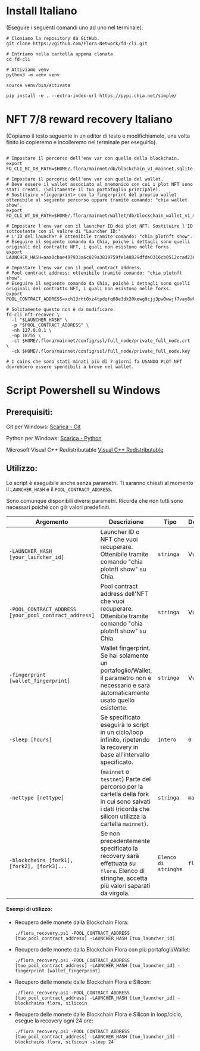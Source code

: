 # Install Italiano

(Eseguire i seguenti comandi uno ad uno nel terminale):

```shell
# Cloniamo la repository da GitHub.
git clone https://github.com/Flora-Network/fd-cli.git
```
```shell
# Entriamo nella cartella appena clonata.
cd fd-cli
```
```shell
# Attiviamo venv
python3 -m venv venv
```
```shell
source venv/bin/activate
```
```shell
pip install -e . --extra-index-url https://pypi.chia.net/simple/
```


# NFT 7/8 reward recovery Italiano

(Copiamo il testo seguente in un editor di testo e modifichiamolo, una volta finito lo copieremo e incolleremo nel terminale per eseguirlo).

```shell

# Impostare il percorso dell'env var con quello della blockchain.
export FD_CLI_BC_DB_PATH=$HOME/.flora/mainnet/db/blockchain_v1_mainnet.sqlite

# Impostare il percorso dell'env var con quello del wallet.
# Deve essere il wallet associato al mnemonico con cui i plot NFT sono stati creati. (Solitamente il tuo portafoglio principale).
# Sostituire <fingerprint> con la fingerprint del proprio wallet ottenibile al seguente percorso oppure tramite comando: "chia wallet show".
export FD_CLI_WT_DB_PATH=$HOME/.flora/mainnet/wallet/db/blockchain_wallet_v1_mainnet_<fingerprint>.sqlite

# Impostare l'env var con il launcher ID dei plot NFT. Sostituire l'ID sottostante con il valore di "Launcher ID:"
# L'ID del launcher è ottenibile tramite comando: "chia plotnft show".
# Eseguire il seguente comando da Chia, poichè i dettagli sono quelli originali del contratto NFT, i quali non esistono nelle forks.
export LAUNCHER_HASH=aaa0cbae497933a6c029a3819759fe148829dfde0316cb0512ccad23edce6aaa

# Impostare l'env var con il pool_contract_address.
# Pool contract address: ottenibile tramite comando: "chia plotnft show".
# Eseguire il seguente comando da Chia, poichè i dettagli sono quelli originali del contratto NFT, i quali non esistono nelle forks.
export POOL_CONTRACT_ADDRESS=xch13rht0xz4tpdqfq08e3dk20kewg9cjj3pw0wwjf7vay8whlxn7ppqapeqhz

# Solitamente questo non è da modificare.
fd-cli nft-recover \
  -l "$LAUNCHER_HASH" \
  -p "$POOL_CONTRACT_ADDRESS" \
  -nh 127.0.0.1 \
  -np 18755 \
  -ct $HOME/.flora/mainnet/config/ssl/full_node/private_full_node.crt \
  -ck $HOME/.flora/mainnet/config/ssl/full_node/private_full_node.key
  
# I coins che sono stati minati più di 7 giorni fa USANDO PLOT NFT dovrebbero essere spendibili a breve nel wallet.  
```

# Script Powershell su Windows


## Prerequisiti:

Git per Windows: [Scarica - Git](https://git-scm.com/download/win)

Python per Windows: [Scarica - Python](https://www.python.org/downloads/)

Microsoft Visual C++ Redistributable [Visual C++ Redistributable](https://support.microsoft.com/en-us/topic/the-latest-supported-visual-c-downloads-2647da03-1eea-4433-9aff-95f26a218cc0)

## Utilizzo:
Lo script è eseguibile anche senza parametri. Ti saranno chiesti al momento il `LAUNCHER_HASH` e il `POOL_CONTRACT_ADDRESS`.

Sono comunque disponibili diversi parametri. Ricorda che non tutti sono necessari poichè con già valori predefiniti. 


| Argomento | Descrizione | Tipo | Default | Necessario? |
| --- | --- | --- | --- | --- | 
| `-LAUNCHER_HASH [your_launcher_id]` | Launcher ID o NFT che vuoi recuperare. Ottenibile tramite comando "chia plotnft show" su Chia. | `stringa` | Vuoto | Si |
| `-POOL_CONTRACT_ADDRESS [your_pool_contract_address]` | Pool contract address dell'NFT che vuoi recuperare. Ottenibile tramite comando "chia plotnft show" su Chia. | `stringa` | Vuoto | Si |
| `-fingerprint [wallet_fingerprint]` | Wallet fingerprint. Se hai solamente un portafoglio/Wallet, il parametro non è necessario e sarà automaticamente usato quello esistente. | `stringa` | Vuoto | No |
| `-sleep [hours]` | Se specificato eseguirà lo script in un ciclo/loop infinito, ripetendo la recovery in base all'intervallo specificato. | `Intero` | `0` | No |
| `-nettype [nettype]` | (`mainnet` o `testnet`) Parte del percorso per la cartella della fork in cui sono salvati i dati (ricorda che silicon utilizza la cartella `mainnet`). | `stringa` | `mainnet` | Si |
| `-blockchains [fork1], [fork2], [fork3]...` | Se non precedentemente specificato la recovery sarà effettuata su `flora`. Elenco di stringhe, accetta più valori saparati da virgola. | `Elenco di stringhe` | `flora` | Si |


#### Esempi di utilizzo:

* Recupero delle monete dalla Blockchain Flora:

   `./flora_recovery.ps1 -POOL_CONTRACT_ADDRESS [tuo_pool_contract_address] -LAUNCHER_HASH [tuo_launcher_id]`   

* Recupero delle monete dalla Blockchain Flora con più portafogli/Wallet:

   `./flora_recovery.ps1 -POOL_CONTRACT_ADDRESS [tuo_pool_contract_address] -LAUNCHER_HASH [tuo_launcher_id] -fingerprint [wallet_fingerprint]`   

* Recupero delle monete dalle Blockchain Flora e Silicon:

   `./flora_recovery.ps1 -POOL_CONTRACT_ADDRESS [tuo_pool_contract_address] -LAUNCHER_HASH [tuo_launcher_id] -blockchains flora, silicoin`   

* Recupero delle monete dalle Blockchain Flora e Silicon in loop/ciclo, esegue la recovery ogni 24 ore:

   `./flora_recovery.ps1 -POOL_CONTRACT_ADDRESS [tuo_pool_contract_address] -LAUNCHER_HASH [tuo_launcher_id] -blockchains flora, silicoin -sleep 24`
